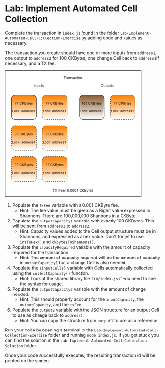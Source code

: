 # Lab: Implement Automated Cell Collection

Complete the transaction in `index.js` found in the folder `Lab-Implement-Automated-Cell-Collection-Exercise` by adding code and values as necessary.

The transaction you create should have one or more inputs from `address1`, one output to `address2` for 100 CKBytes, one change Cell back to `address1`if necessary, and a TX fee.

![](../.gitbook/assets/transaction-structure.png)

1. Populate the `txFee` variable with a 0.001 CKByte fee.
   * Hint: The fee value must be given as a BigInt value expressed in Shannons. There are 100,000,000 Shannons in a CKByte.
2. Populate the `outputCapacity1` variable with exactly 100 CKBytes. This will be sent from `address1` to `address2`.
   * Hint: Capacity values added to the Cell output structure must be in Shannons, and expressed as a hex value. Don't forget to use `intToHex()` and `ckbytesToShannons()`.
3. Populate the `capacityRequired` variable with the amount of capacity required for the transaction.
   * Hint: The amount of capacity required will be the amount of capacity in `outputCapacity1` but a change Cell is also needed.
4. Populate the `{inputCells}` variable with Cells automatically collected using the `collectCapacity()` function.
   * Hint: Look at the shared library file `lib/index.js` if you need to see the syntax for usage.
5. Populate the `outputCapacity2` variable with the amount of change needed.
   * Hint: This should properly account for the `inputCapacity`, the `outputCapacity`, and the `txFee`.
6. Populate the `output2` variable with the JSON structure for an output Cell to use as change back to `address1`.
   * Hint: You can copy the structure from `output1` to use as a reference. 

Run your code by opening a terminal to the `Lab-Implement-Automated-Cell-Collection-Exercise` folder and running `node index.js`. If you get stuck you can find the solution in the `Lab-Implement-Automated-Cell-Collection-Solution` folder.

Once your code successfully executes, the resulting transaction id will be printed on the screen.

